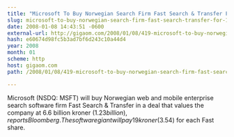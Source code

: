 ```yaml
---
title: "Microsoft To Buy Norwegian Search Firm Fast Search & Transfer For $1.23 Billion"
slug: microsoft-to-buy-norwegian-search-firm-fast-search-transfer-for-1-23
date: 2008-01-08 14:43:51 -0600
external-url: http://gigaom.com/2008/01/08/419-microsoft-to-buy-norwegian-search-firm-fast-search-transfer-for-123-bil/
hash: e60674d98fc5b3ad7bf6d243c10a44d4
year: 2008
month: 01
scheme: http
host: gigaom.com
path: /2008/01/08/419-microsoft-to-buy-norwegian-search-firm-fast-search-transfer-for-123-bil/

---
```


Microsoft (NSDQ: MSFT) will buy Norwegian web and mobile enterprise search software firm Fast Search & Transfer in a deal that values the company at 6.6 billion kroner ($1.23 billion), reports Bloomberg. The software giant will pay 19 kroner ($3.54) for each Fast share.
